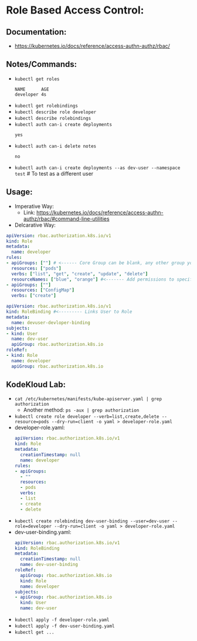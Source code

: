 # Role Based Access Control:
## Documentation:
- https://kubernetes.io/docs/reference/access-authn-authz/rbac/

## Notes/Commands:
- `kubectl get roles`
  ```
  NAME      AGE
  developer 4s
  ```
- `kubectl get rolebindings`
- `kubectl describe role developer`
- `kubectl describe rolebindings`
- `kubectl auth can-i create deployments`
  ```
  yes
  ```
- `kubectl auth can-i delete notes`
  ```
  no
  ```
- `kubectl auth can-i create deployments --as dev-user --namespace test` # To test as a different user

## Usage:
- Imperative Way:
  - Link: https://kubernetes.io/docs/reference/access-authn-authz/rbac/#command-line-utilities
- Delcarative Way:
```yaml
apiVersion: rbac.authorization.k8s.io/v1
kind: Role
metadata:
  name: developer
rules:
- apiGroups: [""] # <------ Core Group can be blank, any other group you specify
  resources: ["pods"]
  verbs: ["list", "get", "create", "update", "delete"]
  resourceNames: ["blue", "orange"] #<------- Add permissions to specific resources
- apiGroups: [""]
  resources: ["ConfigMap"]
  verbs: ["create"]
```
```yaml
apiVersion: rbac.authorization.k8s.io/v1
kind: RoleBinding #<--------- Links User to Role
metadata:
  name: devuser-devloper-binding
subjects:
- kind: User
  name: dev-user
  apiGroup: rbac.authorization.k8s.io
roleRef:
- kind: Role
  name: developer
  apiGroup: rbac.authorization.k8s.io
```

## KodeKloud Lab:
- `cat /etc/kubernetes/manifests/kube-apiserver.yaml | grep authorization`
  - Another method: `ps -aux | grep authorization`
- `kubectl create role developer --verb=list,create,delete --resource=pods --dry-run=client -o yaml > developer-role.yaml`
- developer-role.yaml:
  ```yaml
  apiVersion: rbac.authorization.k8s.io/v1
  kind: Role
  metadata:
    creationTimestamp: null
    name: developer
  rules:
  - apiGroups:
    - ""
    resources:
    - pods
    verbs:
    - list
    - create
    - delete
  ```
- `kubectl create rolebinding dev-user-binding --user=dev-user --role=developer --dry-run=client -o yaml > developer-role.yaml`
- dev-user-binding.yaml:
  ```yaml
  apiVersion: rbac.authorization.k8s.io/v1
  kind: RoleBinding
  metadata:
    creationTimestamp: null
    name: dev-user-binding
  roleRef:
    apiGroup: rbac.authorization.k8s.io
    kind: Role
    name: developer
  subjects:
  - apiGroup: rbac.authorization.k8s.io
    kind: User
    name: dev-user
  ```
- `kubectl apply -f developer-role.yaml`
- `kubectl apply -f dev-user-binding.yaml`
- `kubectl get ...`